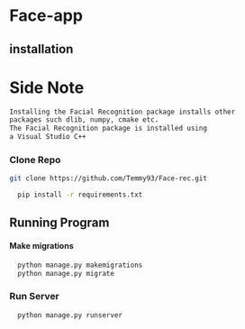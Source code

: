 # Face-app


## installation
# Side Note
```bash
Installing the Facial Recognition package installs other
packages such dlib, numpy, cmake etc.
The Facial Recognition package is installed using
a Visual Studio C++
```

### Clone Repo
```bash
git clone https://github.com/Temmy93/Face-rec.git
```

```bash
  pip install -r requirements.txt
```

## Running Program
#### Make migrations
```bash
  python manage.py makemigrations
  python manage.py migrate
```

### Run Server
```bash
  python manage.py runserver
```
